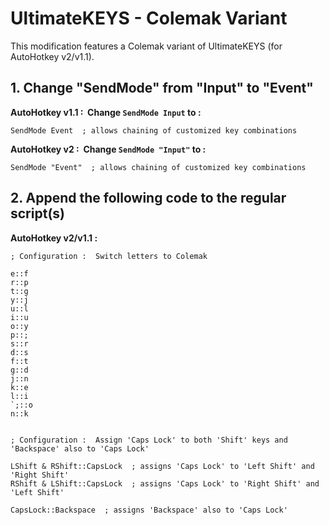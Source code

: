 # UltimateKEYS - Colemak Variant

This modification features a Colemak variant of UltimateKEYS (for AutoHotkey v2/v1.1).

## 1. Change "SendMode" from "Input" to "Event"

**AutoHotkey v1.1&nbsp;: &nbsp;Change `SendMode Input` to&nbsp;:**

    SendMode Event  ; allows chaining of customized key combinations

**AutoHotkey v2&nbsp;: &nbsp;Change `SendMode "Input"` to&nbsp;:**

    SendMode "Event"  ; allows chaining of customized key combinations

## 2. Append the following code to the regular script(s)

**AutoHotkey v2/v1.1&nbsp;:**

    ; Configuration :  Switch letters to Colemak

    e::f
    r::p
    t::g
    y::j
    u::l
    i::u
    o::y
    p::;
    s::r
    d::s
    f::t
    g::d
    j::n
    k::e
    l::i
    `;::o
    n::k


    ; Configuration :  Assign 'Caps Lock' to both 'Shift' keys and 'Backspace' also to 'Caps Lock'

    LShift & RShift::CapsLock  ; assigns 'Caps Lock' to 'Left Shift' and 'Right Shift'
    RShift & LShift::CapsLock  ; assigns 'Caps Lock' to 'Right Shift' and 'Left Shift'

    CapsLock::Backspace  ; assigns 'Backspace' also to 'Caps Lock'
